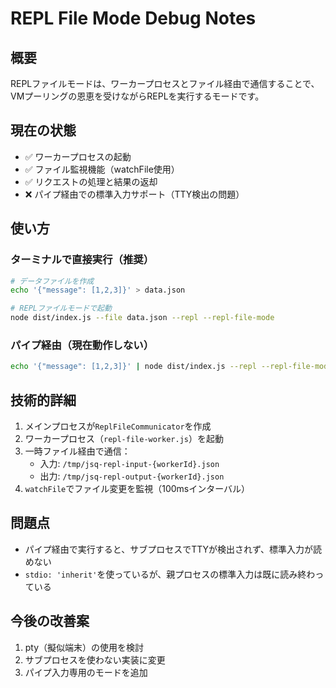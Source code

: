 # REPL File Mode Debug Notes

## 概要
REPLファイルモードは、ワーカープロセスとファイル経由で通信することで、VMプーリングの恩恵を受けながらREPLを実行するモードです。

## 現在の状態
- ✅ ワーカープロセスの起動
- ✅ ファイル監視機能（watchFile使用）
- ✅ リクエストの処理と結果の返却
- ❌ パイプ経由での標準入力サポート（TTY検出の問題）

## 使い方
### ターミナルで直接実行（推奨）
```bash
# データファイルを作成
echo '{"message": [1,2,3]}' > data.json

# REPLファイルモードで起動
node dist/index.js --file data.json --repl --repl-file-mode
```

### パイプ経由（現在動作しない）
```bash
echo '{"message": [1,2,3]}' | node dist/index.js --repl --repl-file-mode
```

## 技術的詳細
1. メインプロセスが`ReplFileCommunicator`を作成
2. ワーカープロセス（`repl-file-worker.js`）を起動
3. 一時ファイル経由で通信：
   - 入力: `/tmp/jsq-repl-input-{workerId}.json`
   - 出力: `/tmp/jsq-repl-output-{workerId}.json`
4. `watchFile`でファイル変更を監視（100msインターバル）

## 問題点
- パイプ経由で実行すると、サブプロセスでTTYが検出されず、標準入力が読めない
- `stdio: 'inherit'`を使っているが、親プロセスの標準入力は既に読み終わっている

## 今後の改善案
1. pty（擬似端末）の使用を検討
2. サブプロセスを使わない実装に変更
3. パイプ入力専用のモードを追加